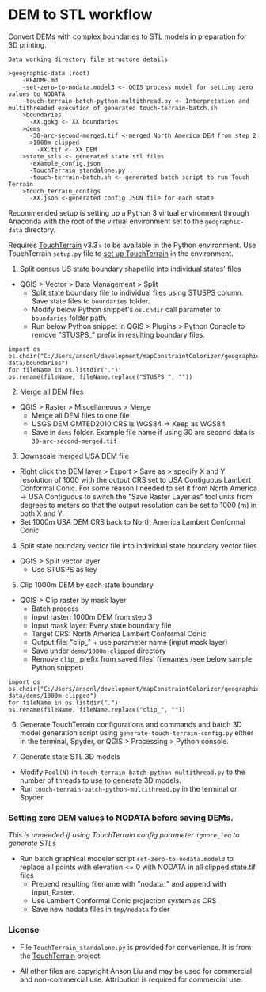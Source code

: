 # DEM to STL workflow
Convert DEMs with complex boundaries to STL models in preparation for 3D printing.

```
Data working directory file structure details

>geographic-data (root)
	-README.md
	-set-zero-to-nodata.model3 <- QGIS process model for setting zero values to NODATA
	-touch-terrain-batch-python-multithread.py <- Interpretation and multithreaded execution of generated touch-terrain-batch.sh
	>boundaries
	  -XX.gpkg <- XX boundaries
	>dems
	  -30-arc-second-merged.tif <-merged North America DEM from step 2
	  >1000m-clipped
	    -XX.tif <- XX DEM
	>state_stls <- generated state stl files
	  -example_config.json
	  -TouchTerrain_standalone.py
	  -touch-terrain-batch.sh <- generated batch script to run Touch Terrain
	>touch_terrain_configs
	  -XX.json <-generated config JSON file for each state
```

Recommended setup is setting up a Python 3 virtual environment through Anaconda with the root of the virtual environment set to the `geographic-data` directory. 

Requires [TouchTerrain](https://github.com/ChHarding/TouchTerrain_for_CAGEO) v3.3+ to be available in the Python environment. Use TouchTerrain `setup.py` file to [set up TouchTerrain](https://github.com/ChHarding/TouchTerrain_for_CAGEO) in the environment. 

1. Split census US state boundary shapefile into individual states' files
- QGIS > Vector > Data Management > Split
  - Split state boundary file to individual files using STUSPS column. Save state files to `boundaries` folder.
  - Modify below Python snippet's `os.chdir` call parameter to `boundaries` folder path. 
  - Run below Python snippet in QGIS > Plugins > Python Console to remove "STUSPS_" prefix in resulting boundary files.

```
import os
os.chdir("C:/Users/ansonl/development/mapConstraintColorizer/geographic-data/boundaries")
for fileName in os.listdir("."):
os.rename(fileName, fileName.replace("STUSPS_", ""))
```

2. Merge all DEM files
- QGIS > Raster > Miscellaneous > Merge
  - Merge all DEM files to one file
  - USGS DEM GMTED2010 CRS is WGS84 -> Keep as WGS84
  - Save in `dems` folder. Example file name if using 30 arc second data is `30-arc-second-merged.tif`

3. Downscale merged USA DEM file
- Right click the DEM layer > Export > Save as > specify X and Y resolution of 1000 with the output CRS set to USA Contiguous Lambert Conformal Conic. For some reason I needed to set it from North America -> USA Contiguous to switch the "Save Raster Layer as" tool units from degrees to meters so that the output resolution can be set to 1000 (m) in both X and Y. 
- Set 1000m USA DEM CRS back to North America Lambert Conformal Conic 

4. Split state boundary vector file into individual state boundary vector files
- QGIS > Split vector layer
  - Use STUSPS as key
    
5. Clip 1000m DEM by each state boundary
- QGIS > Clip raster by mask layer
  - Batch process
  - Input raster: 1000m DEM from step 3
  - Input mask layer: Every state boundary file
  - Target CRS: North America Lambert Conformal Conic
  - Output file: "clip_" + use parameter name (input mask layer)
  - Save under `dems/1000m-clipped` directory
  - Remove `clip_` prefix from saved files' filenames (see below sample Python snippet)

```
import os
os.chdir("C:/Users/ansonl/development/mapConstraintColorizer/geographic-data/dems/1000m-clipped")
for fileName in os.listdir("."):
os.rename(fileName, fileName.replace("clip_", ""))
```

6. Generate TouchTerrain configurations and commands and batch 3D model generation script using `generate-touch-terrain-config.py` either in the terminal, Spyder, or QGIS > Processing > Python console.

7. Generate state STL 3D models
- Modify `Pool(N)` in `touch-terrain-batch-python-multithread.py` to the number of threads to use to generate 3D models.
- Run `touch-terrain-batch-python-multithread.py` in the terminal or Spyder.

### Setting zero DEM values to NODATA before saving DEMs.
*This is unneeded if using TouchTerrain config parameter `ignore_leq` to generate STLs*
- Run batch graphical modeler script `set-zero-to-nodata.model3` to replace all points with elevation <= 0 with NODATA in all clipped state.tif files
  - Prepend resulting filename with "nodata_" and append with Input_Raster.
  - Use Lambert Conformal Conic projection system as CRS
  - Save new nodata files in `tmp/nodata` folder

### License
- File `TouchTerrain_standalone.py` is provided for convenience. It is from the [TouchTerrain](https://github.com/ChHarding/TouchTerrain_for_CAGEO) project.  

- All other files are copyright Anson Liu and may be used for commercial and non-commercial use. Attribution is required for commercial use.